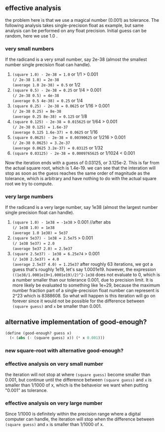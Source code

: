 ## effective analysis
the problem here is that we use a magical number (0.001) as tolerance. The following analysis takes single-precision float as example, but same analysis can be performed on any float precision. Initial guess can be random, here we use 1.0 .
### very small numbers
If the radicand is a very small number, say 2e-38 (almost the smallest number single precision float can handle).
1. `(square 1.0) - 2e-38 = 1.0` or 1/1 > 0.001  
  `(/ 2e-38 1.0) = 2e-38`  
  `(average 1.0 2e-38) = 0.5` or 1/2
1. `(square 0.5) - 2e-38 = 0.25` or 1/4 > 0.001  
  `(/ 2e-38 0.5) = 4e-38`  
  `(average 0.5 4e-38) = 0.25` or 1/4
1. `(square 0.25) - 2e-38 = 0.0625` or 1/16 > 0.001  
   `(/ 2e-38 0.25) = 8e-38`  
   `(average 0.25 8e-38) = 0.125` or 1/8  
1. `(square 0.125) - 2e-38 = 0.015625` or 1/64 > 0.001  
  `(/ 2e-38 0.125) = 1.6e-37`  
  `(average 0.125 1.6e-37) = 0.0625` or 1/16
1. `(square 0.0625) - 2e-38 = 0.00390625` or 1/216 > 0.001  
   `(/ 2e-38 0.0625) = 3.2e-37`  
   `(average 0.0625 3.2e-37) = 0.03125` or 1/32
1. `(square 0.03125) - 2e-38 = 0.0009765625` or 1/1024 < 0.001

Now the iteration ends with a guess of 0.03125, or 3.125e-2. This is far from the actual square root, which is 1.4e-19. we can see that the interation will stop as soon as the guess reaches the same order of magnitude as the tolerance, which is arbitrary and have nothing to do with the actual square root we try to compute.
### very large numbers
If the radicand is a very large number, say 1e38 (almost the largest number single precision float can handle). 
1. `(square 1.0) - 1e38 = -1e38` > 0.001 //after abs  
  `(/ 1e38 1.0) = 1e38`  
  `(average 1.0 1e38) = 5e37`
1. `(square 5e37) - 1e38 = 2.5e75` > 0.001  
  `(/ 1e38 5e37) = 2.0`  
  `(average 5e37 2.0) = 2.5e37`
1. `(square 2.5e37) - 1e38 = 6.25e74` > 0.001  
  `(/ 1e38 2.5e37) = 4.0`  
  `(average 2.5e37 4.0) = 1.25e37`
after roughly 63 iterations, we got a guess that's roughly 1e19, let's say 1.0001e19. however, the expression `((1e38/1.0001e19+1.0001e19)/2)^2-1e38` does not evaluate to 0, which is a number smaller than our tolerance 0.001, due to precision limit. It is more likely be evaluated to something like 1e+29, because the maximum number fraction part of a single-precision float number can represent is 2^23 which is 8388608. So what will happen is this iteration will go on forever since it would not be possible for the difference between `(square guess)` and `x` be smaller than 0.001.

## alternative implementation of good-enough?
```scheme
(define (good-enough? guess x)
  (< (abs (- (square guess) x)) (* x 0.001)))
```
### new square-root with alternative good-enough?
### effective analysis on very small number
the iteration will not stop at where `(square guess)` become smaller than 0.001, but continue until the difference between `(square guess)` and `x` is smaller than 1/1000 of x, which is the behaveior we want when putting "0.001" as tolerance.
### effective analysis on very large number
Since 1/1000 is definitely within the precision range where a digital computer can handle, the iteration will stop when the difference between `(square guess)` and `x` is smaller than 1/1000 of x.


